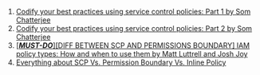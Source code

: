 
1. [Codify your best practices using service control policies: Part 1 by Som Chatterjee](https://aws.amazon.com/blogs/mt/codify-your-best-practices-using-service-control-policies-part-1/)
1. [Codify your best practices using service control policies: Part 2 by Som Chatterjee ](https://aws.amazon.com/blogs/mt/codify-your-best-practices-using-service-control-policies-part-2/)
1. [[_**MUST-DO**_][DIFF BETWEEN SCP AND PERMISSIONS BOUNDARY] IAM policy types: How and when to use them by Matt Luttrell and Josh Joy](https://aws.amazon.com/blogs/security/iam-policy-types-how-and-when-to-use-them/)
1. [Everything about SCP Vs. Permission Boundary Vs. Inline Policy](https://medium.com/@syedmuhammadwajeeh/everything-about-scp-vs-permission-boundary-vs-inline-policy-5fb8159565d0)